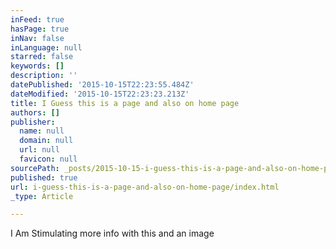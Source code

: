 ```yaml
---
inFeed: true
hasPage: true
inNav: false
inLanguage: null
starred: false
keywords: []
description: ''
datePublished: '2015-10-15T22:23:55.484Z'
dateModified: '2015-10-15T22:23:23.213Z'
title: I Guess this is a page and also on home page
authors: []
publisher:
  name: null
  domain: null
  url: null
  favicon: null
sourcePath: _posts/2015-10-15-i-guess-this-is-a-page-and-also-on-home-page.md
published: true
url: i-guess-this-is-a-page-and-also-on-home-page/index.html
_type: Article

---
```

I Am Stimulating more info with this and an image